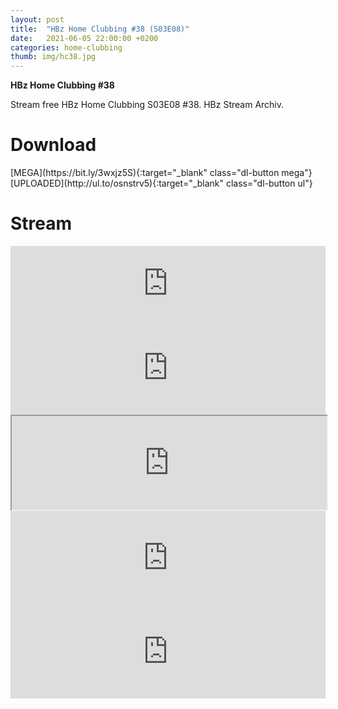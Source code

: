 ```yaml
---
layout: post
title:  "HBz Home Clubbing #38 (S03E08)"
date:   2021-06-05 22:00:00 +0200
categories: home-clubbing
thumb: img/hc38.jpg
---
```

<b>HBz Home Clubbing #38</b>
<p>
Stream free HBz Home Clubbing S03E08 #38. HBz Stream Archiv.
</p>

<h1>Download</h1>
[MEGA](https://bit.ly/3wxjz5S){:target="_blank" class="dl-button mega"}
[UPLOADED](http://ul.to/osnstrv5){:target="_blank" class="dl-button ul"}

<h1>Stream</h1>
<iframe width="100%" height="120" src="https://www.mixcloud.com/widget/iframe/?hide_cover=1&feed=%2FHBz_Archive%2F05062021-hbz-home-clubbing-38-s03e08%2F" frameborder="0" ></iframe>

<iframe scrolling="no" id="hearthis_at_track_5975658" width="100%" height="150" src="https://app.hearthis.at/embed/5975658/transparent_black/?hcolor=&color=&style=2&block_size=2&block_space=1&background=1&waveform=0&cover=0&autoplay=0&css=" frameborder="0" allowtransparency allow="autoplay"><p>Listen to <a href="https://hearthis.at/hbzarchive/hc38/" target="_blank"> HBz Home Clubbing #38 (S03E08)</a> <span>by</span><a href="https://hearthis.at/hbzarchive/" target="_blank" >HBz_Archive</a> <span>on</span> <a href="https://hearthis.at/" target="_blank">hearthis.at</a></p></iframe>

<iframe id="lbry-iframe" width="100%" height="auto" src="https://odysee.com/$/embed/hc38/83b519ce28f4c857392bbc5576cf4cfc228fe2a6?r=DgzV1r6o8wsmEEG4g96yVhvmv6p27qo2" allowfullscreen></iframe>

<iframe src="https://vivo.sx/embed/0997a3f690" width="100%" height="auto" scrolling="no" frameborder="0" allowfullscreen></iframe>

<iframe src="https://voe.sx/e/y2ln43qr6dkv" width="100%" height="auto" scrolling="no" frameborder="0" allowfullscreen></iframe>